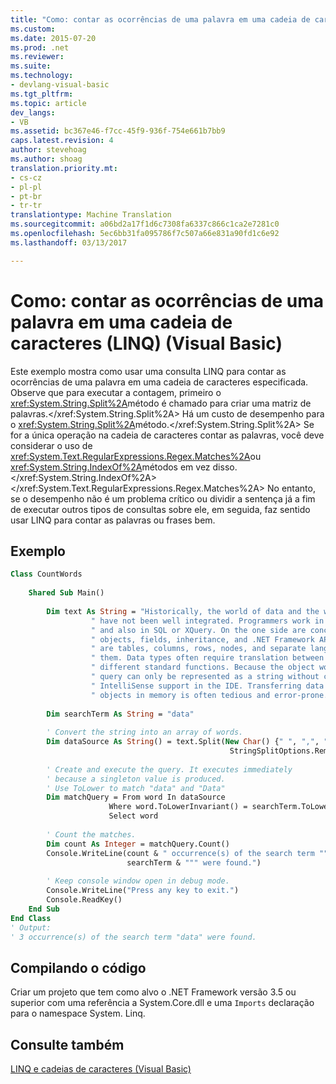 ```yaml
---
title: "Como: contar as ocorrências de uma palavra em uma cadeia de caracteres (Visual Basic) (LINQ) | Documentos do Microsoft"
ms.custom: 
ms.date: 2015-07-20
ms.prod: .net
ms.reviewer: 
ms.suite: 
ms.technology:
- devlang-visual-basic
ms.tgt_pltfrm: 
ms.topic: article
dev_langs:
- VB
ms.assetid: bc367e46-f7cc-45f9-936f-754e661b7bb9
caps.latest.revision: 4
author: stevehoag
ms.author: shoag
translation.priority.mt:
- cs-cz
- pl-pl
- pt-br
- tr-tr
translationtype: Machine Translation
ms.sourcegitcommit: a06bd2a17f1d6c7308fa6337c866c1ca2e7281c0
ms.openlocfilehash: 5ec6bb31fa095786f7c507a66e831a90fd1c6e92
ms.lasthandoff: 03/13/2017

---
```

# <a name="how-to-count-occurrences-of-a-word-in-a-string-linq-visual-basic"></a>Como: contar as ocorrências de uma palavra em uma cadeia de caracteres (LINQ) (Visual Basic)
Este exemplo mostra como usar uma consulta LINQ para contar as ocorrências de uma palavra em uma cadeia de caracteres especificada. Observe que para executar a contagem, primeiro o <xref:System.String.Split%2A>método é chamado para criar uma matriz de palavras.</xref:System.String.Split%2A> Há um custo de desempenho para o <xref:System.String.Split%2A>método.</xref:System.String.Split%2A> Se for a única operação na cadeia de caracteres contar as palavras, você deve considerar o uso de <xref:System.Text.RegularExpressions.Regex.Matches%2A>ou <xref:System.String.IndexOf%2A>métodos em vez disso.</xref:System.String.IndexOf%2A> </xref:System.Text.RegularExpressions.Regex.Matches%2A> No entanto, se o desempenho não é um problema crítico ou dividir a sentença já a fim de executar outros tipos de consultas sobre ele, em seguida, faz sentido usar LINQ para contar as palavras ou frases bem.  
  
## <a name="example"></a>Exemplo  
  
```vb  
Class CountWords  
  
    Shared Sub Main()  
  
        Dim text As String = "Historically, the world of data and the world of objects" &   
                  " have not been well integrated. Programmers work in C# or Visual Basic" &   
                  " and also in SQL or XQuery. On the one side are concepts such as classes," &   
                  " objects, fields, inheritance, and .NET Framework APIs. On the other side" &   
                  " are tables, columns, rows, nodes, and separate languages for dealing with" &   
                  " them. Data types often require translation between the two worlds; there are" &   
                  " different standard functions. Because the object world has no notion of query, a" &   
                  " query can only be represented as a string without compile-time type checking or" &   
                  " IntelliSense support in the IDE. Transferring data from SQL tables or XML trees to" &   
                  " objects in memory is often tedious and error-prone."  
  
        Dim searchTerm As String = "data"  
  
        ' Convert the string into an array of words.  
        Dim dataSource As String() = text.Split(New Char() {" ", ",", ".", ";", ":"},   
                                                 StringSplitOptions.RemoveEmptyEntries)  
  
        ' Create and execute the query. It executes immediately   
        ' because a singleton value is produced.  
        ' Use ToLower to match "data" and "Data"   
        Dim matchQuery = From word In dataSource   
                      Where word.ToLowerInvariant() = searchTerm.ToLowerInvariant()   
                      Select word  
  
        ' Count the matches.  
        Dim count As Integer = matchQuery.Count()  
        Console.WriteLine(count & " occurrence(s) of the search term """ &   
                          searchTerm & """ were found.")  
  
        ' Keep console window open in debug mode.  
        Console.WriteLine("Press any key to exit.")  
        Console.ReadKey()  
    End Sub  
End Class  
' Output:  
' 3 occurrence(s) of the search term "data" were found.  
```  
  
## <a name="compiling-the-code"></a>Compilando o código  
 Criar um projeto que tem como alvo o .NET Framework versão 3.5 ou superior com uma referência a System.Core.dll e uma `Imports` declaração para o namespace System. Linq.  
  
## <a name="see-also"></a>Consulte também  
 [LINQ e cadeias de caracteres (Visual Basic)](../../../../visual-basic/programming-guide/concepts/linq/linq-and-strings.md)
